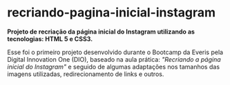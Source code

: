 # recriando-pagina-inicial-instagram
**Projeto de recriação da página inicial do Instagram utilizando as tecnologias: HTML 5 e CSS3.**

Esse foi o primeiro projeto desenvolvido durante o Bootcamp da Everis pela Digital Innovation One (DIO), baseado na aula prática: _"Recriando a página inicial do Instagram"_ e
seguido de algumas adaptações nos tamanhos das imagens utilizadas, redirecionamento de links e outros.